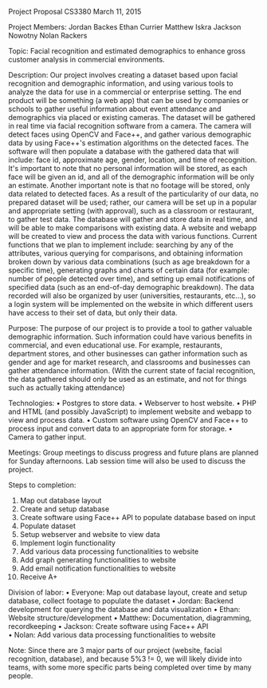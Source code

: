 Project Proposal
CS3380
March 11, 2015

Project Members:
Jordan Backes
Ethan Currier
Matthew Iskra
Jackson Nowotny
Nolan Rackers

Topic: 
Facial recognition and estimated demographics to enhance gross customer analysis in commercial environments.

Description:
	Our project involves creating a dataset based upon facial recognition and demographic information, and using various tools to analyze the data for use in a commercial or enterprise setting. The end product will be something (a web app) that can be used by companies or schools to gather useful information about event attendance and demographics via placed or existing cameras. The dataset will be gathered in real time via facial recognition software from a camera. The camera will detect faces using OpenCV and Face++, and gather various demographic data by using Face++'s estimation algorithms on the detected faces. The software will then populate a database with the gathered data that will include: face id, approximate age, gender, location, and time of recognition. It's important to note that no personal information will be stored, as each face will be given an id, and all of the demographic information will be only an estimate. Another important note is that no footage will be stored, only data related to detected faces. As a result of the particularity of our data, no prepared dataset will be used; rather, our camera will be set up in a popular and appropriate setting (with approval), such as a classroom or restaurant, to gather test data. The database will gather and store data in real time, and will be able to make comparisons with existing data. A website and webapp will be created to view and process the data with various functions. Current functions that we plan to implement include: searching by any of the attributes, various querying for comparisons, and obtaining information broken down by various data combinations (such as age breakdown for a specific time), generating graphs and charts of certain data (for example: number of people detected over time), and setting up email notifications of specified data (such as an end-of-day demographic breakdown). The data recorded will also be organized by user (universities, restaurants, etc...), so a login system will be implemented on the website in which different users have access to their set of data, but only their data. 

Purpose:
	The purpose of our project is to provide a tool to gather valuable demographic information. Such information could have various benefits in commercial, and even educational use. For example, restaurants, department stores, and other businesses can gather information such as gender and age for market research, and classrooms and businesses can gather attendance information. (With the current state of facial recognition, the data gathered should only be used as an estimate, and not for things such as actually taking attendance)

Technologies:
•	Postgres to store data.
•	Webserver to host website.
•	PHP and HTML (and possibly JavaScript) to implement website and webapp to view and process data.
•	Custom software using OpenCV and Face++ to process input and convert data to an appropriate form for storage.
•	Camera to gather input.

Meetings:
Group meetings to discuss progress and future plans are planned for Sunday afternoons. Lab session time will also be used to discuss the project.

Steps to completion:
1)	Map out database layout
2)	Create and setup database 
3)	Create software using Face++ API to populate database based on input
4)	Populate dataset
5)	Setup webserver and website to view data
6)	Implement login functionality
7)	Add various data processing functionalities to website
8)	Add graph generating functionalities to website
9)	Add email notification functionalities to website
10)	Receive A+

Division of labor:
•	Everyone: Map out database layout, create and setup database, collect footage to populate the dataset
•	Jordan: Backend development for querying the database and data visualization 
•	Ethan: Website structure/development
•	Matthew: Documentation, diagramming, recordkeeping
•	Jackson: Create software using Face++ API  
•	Nolan: Add various data processing functionalities to website

Note: Since there are 3 major parts of our project (website, facial recognition, database), and because 5%3 != 0, we will likely divide into teams, with some more specific parts being completed over time by many people.
